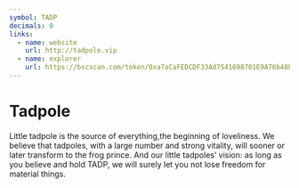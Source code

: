 ```yaml
---
symbol: TADP
decimals: 0
links:
  - name: website
    url: http://tadpole.vip
  - name: explorer
    url: https://bscscan.com/token/0xa7aCaFEDCDF33Ad7541698701E9A76b48EC62728
---
```


# Tadpole

Little tadpole is the source of everything,the beginning of loveliness. We believe that tadpoles, with a large number and strong vitality, will sooner or later transform to the frog prince. And our little tadpoles’ vision: as long as you believe and hold TADP, we will surely let you not lose freedom for material things.
